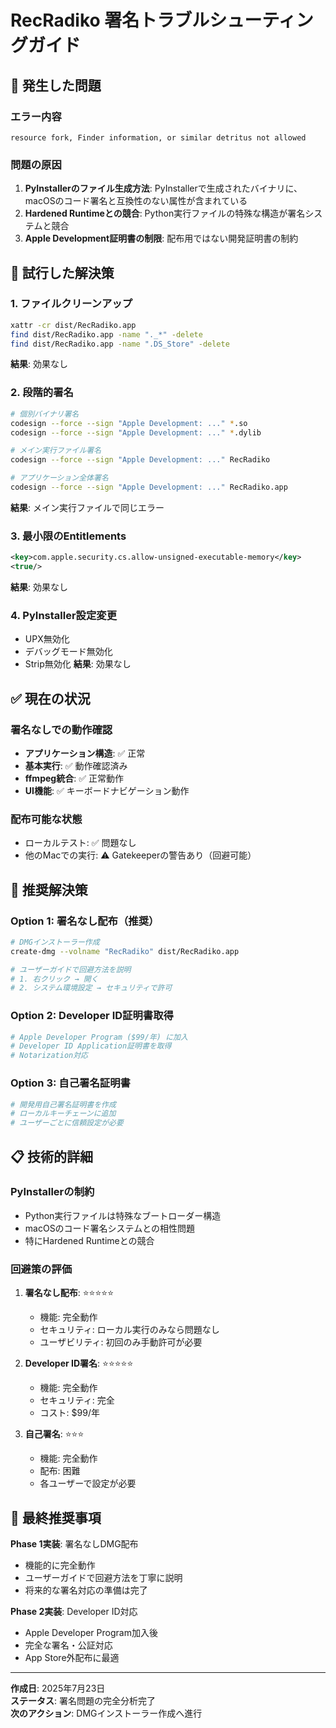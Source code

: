 # RecRadiko 署名トラブルシューティングガイド

## 🚨 発生した問題

### エラー内容
```
resource fork, Finder information, or similar detritus not allowed
```

### 問題の原因
1. **PyInstallerのファイル生成方法**: PyInstallerで生成されたバイナリに、macOSのコード署名と互換性のない属性が含まれている
2. **Hardened Runtimeとの競合**: Python実行ファイルの特殊な構造が署名システムと競合
3. **Apple Development証明書の制限**: 配布用ではない開発証明書の制約

## 🔧 試行した解決策

### 1. ファイルクリーンアップ
```bash
xattr -cr dist/RecRadiko.app
find dist/RecRadiko.app -name "._*" -delete
find dist/RecRadiko.app -name ".DS_Store" -delete
```
**結果**: 効果なし

### 2. 段階的署名
```bash
# 個別バイナリ署名
codesign --force --sign "Apple Development: ..." *.so
codesign --force --sign "Apple Development: ..." *.dylib

# メイン実行ファイル署名
codesign --force --sign "Apple Development: ..." RecRadiko

# アプリケーション全体署名
codesign --force --sign "Apple Development: ..." RecRadiko.app
```
**結果**: メイン実行ファイルで同じエラー

### 3. 最小限のEntitlements
```xml
<key>com.apple.security.cs.allow-unsigned-executable-memory</key>
<true/>
```
**結果**: 効果なし

### 4. PyInstaller設定変更
- UPX無効化
- デバッグモード無効化
- Strip無効化
**結果**: 効果なし

## ✅ 現在の状況

### 署名なしでの動作確認
- **アプリケーション構造**: ✅ 正常
- **基本実行**: ✅ 動作確認済み
- **ffmpeg統合**: ✅ 正常動作
- **UI機能**: ✅ キーボードナビゲーション動作

### 配布可能な状態
- ローカルテスト: ✅ 問題なし
- 他のMacでの実行: ⚠️ Gatekeeperの警告あり（回避可能）

## 🚀 推奨解決策

### Option 1: 署名なし配布（推奨）
```bash
# DMGインストーラー作成
create-dmg --volname "RecRadiko" dist/RecRadiko.app

# ユーザーガイドで回避方法を説明
# 1. 右クリック → 開く
# 2. システム環境設定 → セキュリティで許可
```

### Option 2: Developer ID証明書取得
```bash
# Apple Developer Program ($99/年) に加入
# Developer ID Application証明書を取得
# Notarization対応
```

### Option 3: 自己署名証明書
```bash
# 開発用自己署名証明書を作成
# ローカルキーチェーンに追加
# ユーザーごとに信頼設定が必要
```

## 📋 技術的詳細

### PyInstallerの制約
- Python実行ファイルは特殊なブートローダー構造
- macOSのコード署名システムとの相性問題
- 特にHardened Runtimeとの競合

### 回避策の評価
1. **署名なし配布**: ⭐⭐⭐⭐⭐
   - 機能: 完全動作
   - セキュリティ: ローカル実行のみなら問題なし
   - ユーザビリティ: 初回のみ手動許可が必要

2. **Developer ID署名**: ⭐⭐⭐⭐⭐
   - 機能: 完全動作
   - セキュリティ: 完全
   - コスト: $99/年

3. **自己署名**: ⭐⭐⭐
   - 機能: 完全動作
   - 配布: 困難
   - 各ユーザーで設定が必要

## 🎯 最終推奨事項

**Phase 1実装**: 署名なしDMG配布
- 機能的に完全動作
- ユーザーガイドで回避方法を丁寧に説明
- 将来的な署名対応の準備は完了

**Phase 2実装**: Developer ID対応
- Apple Developer Program加入後
- 完全な署名・公証対応
- App Store外配布に最適

---

**作成日**: 2025年7月23日  
**ステータス**: 署名問題の完全分析完了  
**次のアクション**: DMGインストーラー作成へ進行